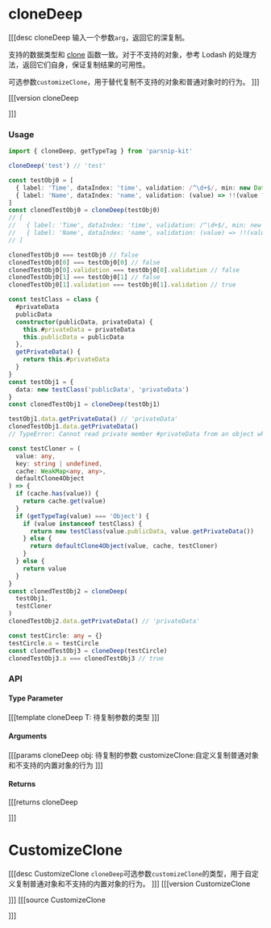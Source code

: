 # cloneDeep
[[[desc cloneDeep
输入一个参数`arg`，返回它的深复制。

支持的数据类型和 [clone](../object/clone) 函数一致。对于不支持的对象，参考 Lodash 的处理方法，返回它们自身，保证复制结果的可用性。

可选参数`customizeClone`，用于替代复制不支持的对象和普通对象时的行为。
]]]

[[[version cloneDeep
  
]]]
### Usage

```ts
import { cloneDeep, getTypeTag } from 'parsnip-kit'

cloneDeep('test') // 'test'

const testObj0 = [
  { label: 'Time', dataIndex: 'time', validation: /^\d+$/, min: new Date() },
  { label: 'Name', dataIndex: 'name', validation: (value) => !!(value ?? '').trim() }
]
const clonedTestObj0 = cloneDeep(testObj0)
// [
//   { label: 'Time', dataIndex: 'time', validation: /^\d+$/, min: new Date() }
//   { label: 'Name', dataIndex: 'name', validation: (value) => !!(value ?? '').trim() }
// ]

clonedTestObj0 === testObj0 // false
clonedTestObj0[0] === testObj0[0] // false
clonedTestObj0[0].validation === testObj0[0].validation // false
clonedTestObj0[1] === testObj0[1] // false
clonedTestObj0[1].validation === testObj0[1].validation // true

const testClass = class {
  #privateData
  publicData
  constructor(publicData, privateData) {
    this.#privateData = privateData
    this.publicData = publicData
  },
  getPrivateData() {
    return this.#privateData
  }
}
const testObj1 = {
  data: new testClass('publicData', 'privateData')
}
const clonedTestObj1 = cloneDeep(testObj1)

testObj1.data.getPrivateData() // 'privateData'
clonedTestObj1.data.getPrivateData()
// TypeError: Cannot read private member #privateData from an object whose class did not declare it

const testCloner = (
  value: any,
  key: string | undefined,
  cache: WeakMap<any, any>,
  defaultClone4Object
) => {
  if (cache.has(value)) {
    return cache.get(value)
  }
  if (getTypeTag(value) === 'Object') {
    if (value instanceof testClass) {
      return new testClass(value.publicData, value.getPrivateData())
    } else {
      return defaultClone4Object(value, cache, testCloner)
    }
  } else {
    return value
  }
}
const clonedTestObj2 = cloneDeep(
  testObj1,
  testCloner
)
clonedTestObj2.data.getPrivateData() // 'privateData'

const testCircle: any = {}
testCircle.a = testCircle
const clonedTestObj3 = cloneDeep(testCircle)
clonedTestObj3.a === clonedTestObj3 // true
```


### API

#### Type Parameter
[[[template cloneDeep
T: 待复制参数的类型
]]]
#### Arguments
[[[params cloneDeep
obj: 待复制的参数
customizeClone:自定义复制普通对象和不支持的内置对象的行为
]]]
#### Returns
[[[returns cloneDeep

]]]

# CustomizeClone
[[[desc CustomizeClone
`cloneDeep`可选参数`customizeClone`的类型，用于自定义复制普通对象和不支持的内置对象的行为。
]]]
[[[version CustomizeClone
  
]]]
[[[source CustomizeClone
  
]]]